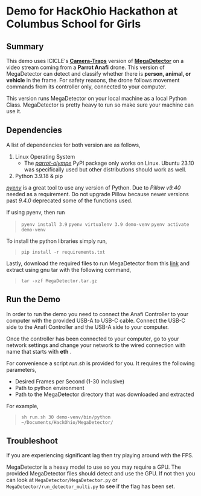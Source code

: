 # Demo for HackOhio Hackathon at Columbus School for Girls
## Summary
This demo uses ICICLE's [**Camera-Traps**](https://github.com/tapis-project/camera-traps) version of [**MegaDetector**](https://github.com/microsoft/CameraTraps/tree/main) on a video stream coming from a **Parrot Anafi** drone. This version of MegaDetector can detect and classify whether there is **person, animal, or vehicle** in the frame. For safety reasons, the drone follows movement commands from its controller only, connected to your computer. 

This version runs MegaDetector on your local machine as a local Python Class. MegaDetector is pretty heavy to run so make sure your machine can use it.   
## Dependencies
A list of dependencies for both version are as follows,
1) Linux Operating System
	* The [*parrot-olympe*](https://pypi.org/project/parrot-olympe/) PyPI package only works on Linux. Ubuntu 23.10 was specifically used but other distributions should work as well.
2) Python 3.9.18 & pip

[*pyenv*](https://github.com/pyenv/pyenv) is a great tool to use any version of Python. Due to *Pillow v9.40* needed as a requirement. Do not upgrade Pillow because newer versions past *9.4.0* deprecated some of the functions used.

If using pyenv, then run
>`pyenv install 3.9`
>`pyenv virtualenv 3.9 demo-venv`
>`pyenv activate demo-venv`

To install the python libraries simply run,
>`pip install -r requirements.txt`

Lastly, download the required files to run MegaDetector from this [link](https://drive.google.com/file/d/1LEAJ8FVeAPC6woKEivi8ZyMWw933wecb/view?usp=sharing) and extract using gnu tar with the following command,
>`tar -xzf MegaDetector.tar.gz` 
## Run the Demo
In order to run the demo you need to connect the Anafi Controller to your computer with the provided USB-A to USB-C cable. Connect the USB-C side to the Anafi Controller and the USB-A side to your computer.

Once the controller has been connected to your computer, go to your network settings and change your network to the wired connection with name that starts with **eth** .

For convenience a script *run.sh* is provided for you. It requires the following parameters,
* Desired Frames per Second (1-30 inclusive)
* Path to python environment
* Path to the MegaDetector directory that was downloaded and extracted

For example,
>`sh run.sh 30 demo-venv/bin/python ~/Documents/HackOhio/MegaDetector/` 

## Troubleshoot
If you are experiencing significant lag then try playing around with the FPS. 

MegaDetector is a heavy model to use so you may require a GPU. The provided MegaDetector files should detect and use the GPU. If not then you can look at `MegaDetector/MegaDetector.py` or `MegaDetector/run_detector_multi.py` to see if the flag has been set.